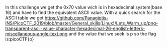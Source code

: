 In this challenge we get the 0x70 value wich is in hexadecimal system(base 16) and have to find the equivalent ASCII value.
With a quick search for the ASCII table we get https://github.com/Panagiotis-INS/PicoCTF_2019/blob/master/General_skills(Linux)/Lets_Warm_up/png-transparent-ascii-value-character-hexadecimal-26-english-letters-miscellaneous-angle-text.png and the value that we seek is p so the flag is:picoCTF{p}

